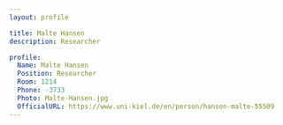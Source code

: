 ```yaml
---
layout: profile

title: Malte Hansen
description: Researcher

profile:
  Name: Malte Hansen
  Position: Researcher
  Room: 1214
  Phone: -3733
  Photo: Malte-Hansen.jpg
  OfficialURL: https://www.uni-kiel.de/en/person/hansen-malte-55509
---
```

